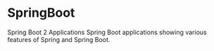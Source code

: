 # SpringBoot
Spring Boot 2 Applications
Spring Boot applications showing various features of Spring and Spring Boot.
